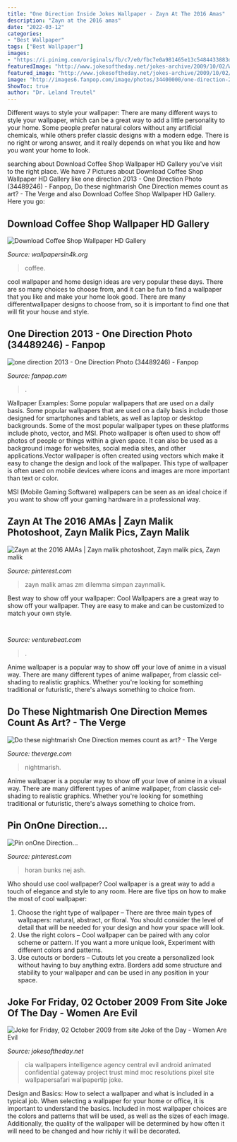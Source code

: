 ```yaml
---
title: "One Direction Inside Jokes Wallpaper - Zayn At The 2016 Amas"
description: "Zayn at the 2016 amas"
date: "2022-03-12"
categories:
- "Best Wallpaper"
tags: ["Best Wallpaper"]
images:
- "https://i.pinimg.com/originals/fb/c7/e0/fbc7e0a981465e13c5484433883de654.jpg"
featuredImage: "http://www.jokesoftheday.net/jokes-archive/2009/10/02/Women-Are-Evil.jpg"
featured_image: "http://www.jokesoftheday.net/jokes-archive/2009/10/02/Women-Are-Evil.jpg"
image: "http://images6.fanpop.com/image/photos/34400000/one-direction-2013-one-direction-34489246-1842-1750.jpg"
ShowToc: true
author: "Dr. Leland Treutel"
---
```



Different ways to style your wallpaper:
There are many different ways to style your wallpaper, which can be a great way to add a little personality to your home. Some people prefer natural colors without any artificial chemicals, while others prefer classic designs with a modern edge. There is no right or wrong answer, and it really depends on what you like and how you want your home to look.

	

		
searching about Download Coffee Shop Wallpaper HD Gallery you've visit to the right place. We have 7 Pictures about Download Coffee Shop Wallpaper HD Gallery like one direction 2013 - One Direction Photo (34489246) - Fanpop, Do these nightmarish One Direction memes count as art? - The Verge and also Download Coffee Shop Wallpaper HD Gallery. Here you go:
		
    
## Download Coffee Shop Wallpaper HD Gallery

<img loading=lazy src="http://www.wallpapersin4k.org/wp-content/uploads/2017/04/Coffee-Shop-Wallpaper-HD-14.jpg" onerror="this.onerror=null;this.src='https://tse1.mm.bing.net/th?id=OIP.QtkCeU5wcxsUHcxBvP3I8QHaFj&amp;pid=15.1';" alt="Download Coffee Shop Wallpaper HD Gallery">

_Source: wallpapersin4k.org_

>coffee. 

	

cool wallpaper and home design ideas are very popular these days. There are so many choices to choose from, and it can be fun to find a wallpaper that you like and make your home look good. There are many differentwallpaper designs to choose from, so it is important to find one that will fit your house and style.

    
## One Direction 2013 - One Direction Photo (34489246) - Fanpop

<img loading=lazy src="http://images6.fanpop.com/image/photos/34400000/one-direction-2013-one-direction-34489246-1842-1750.jpg" onerror="this.onerror=null;this.src='https://tse1.mm.bing.net/th?id=OIP.8lneC8xVVWld-klzEO7QFQHaHC&amp;pid=15.1';" alt="one direction 2013 - One Direction Photo (34489246) - Fanpop">

_Source: fanpop.com_

>. 

	

Wallpaper Examples: Some popular wallpapers that are used on a daily basis.
Some popular wallpapers that are used on a daily basis include those designed for smartphones and tablets, as well as laptop or desktop backgrounds. Some of the most popular wallpaper types on these platforms include photo, vector, and MSI. 
Photo wallpaper is often used to show off photos of people or things within a given space. It can also be used as a background image for websites, social media sites, and other applications.Vector wallpaper is often created using vectors which make it easy to change the design and look of the wallpaper. This type of wallpaper is often used on mobile devices where icons and images are more important than text or color. 

MSI (Mobile Gaming Software) wallpapers can be seen as an ideal choice if you want to show off your gaming hardware in a professional way.

    
## Zayn At The 2016 AMAs | Zayn Malik Photoshoot, Zayn Malik Pics, Zayn Malik

<img loading=lazy src="https://i.pinimg.com/736x/78/2b/fb/782bfbea2fd2495480893fde5450fc15--jesus-models.jpg" onerror="this.onerror=null;this.src='https://tse3.mm.bing.net/th?id=OIP.nwya9eb3mQonO70sNvSwtwDIEs&amp;pid=15.1';" alt="Zayn at the 2016 AMAs | Zayn malik photoshoot, Zayn malik pics, Zayn malik">

_Source: pinterest.com_

>zayn malik amas zm dilemma simpan zaynmalik. 

	

Best way to show off your wallpaper:
Cool Wallpapers are a great way to show off your wallpaper. They are easy to make and can be customized to match your own style.

    
## 

<img loading=lazy src="https://venturebeat.com/wp-content/uploads/2017/12/uspresidentssiri.jpg?w=800" onerror="this.onerror=null;this.src='https://tse1.mm.bing.net/th?id=OIP.OcejVjsL9Jibue1HaAgyjAHaFV&amp;pid=15.1';" alt="">

_Source: venturebeat.com_

>. 

	

Anime wallpaper is a popular way to show off your love of anime in a visual way. There are many different types of anime wallpaper, from classic cel-shading to realistic graphics. Whether you're looking for something traditional or futuristic, there's always something to choice from.

    
## Do These Nightmarish One Direction Memes Count As Art? - The Verge

<img loading=lazy src="https://cdn.vox-cdn.com/thumbor/t2A8-DvLByXBwQYdQfbGu0y_CpM%3d/0x0:600x800/1200x0/filters:focal(0x0:600x800)/cdn.vox-cdn.com/uploads/chorus_asset/file/8326351/tumblr_on0si69xJA1uyibxso1_1280.jpg" onerror="this.onerror=null;this.src='https://tse3.mm.bing.net/th?id=OIP.IQUwNuj9Z9mRusL1qmHYdwHaJ4&amp;pid=15.1';" alt="Do these nightmarish One Direction memes count as art? - The Verge">

_Source: theverge.com_

>nightmarish. 

	

Anime wallpaper is a popular way to show off your love of anime in a visual way. There are many different types of anime wallpaper, from classic cel-shading to realistic graphics. Whether you're looking for something traditional or futuristic, there's always something to choice from.

    
## Pin OnOne Direction...

<img loading=lazy src="https://i.pinimg.com/originals/fb/c7/e0/fbc7e0a981465e13c5484433883de654.jpg" onerror="this.onerror=null;this.src='https://tse2.mm.bing.net/th?id=OIP.WjnE4LA9op11JDiv_2PYMwHaGB&amp;pid=15.1';" alt="Pin onOne Direction...">

_Source: pinterest.com_

>horan bunks nej ash. 

	

Who should use cool wallpaper?
Cool wallpaper is a great way to add a touch of elegance and style to any room. Here are five tips on how to make the most of cool wallpaper: 
1) Choose the right type of wallpaper – There are three main types of wallpapers: natural, abstract, or floral. You should consider the level of detail that will be needed for your design and how your space will look. 
2) Use the right colors – Cool wallpaper can be paired with any color scheme or pattern. If you want a more unique look, Experiment with different colors and patterns. 
3) Use cutouts or borders – Cutouts let you create a personalized look without having to buy anything extra. Borders add some structure and stability to your wallpaper and can be used in any position in your space.

    
## Joke For Friday, 02 October 2009 From Site Joke Of The Day - Women Are Evil

<img loading=lazy src="http://www.jokesoftheday.net/jokes-archive/2009/10/02/Women-Are-Evil.jpg" onerror="this.onerror=null;this.src='https://tse2.mm.bing.net/th?id=OIP.z4r_WawyqHPCd2YiWBnbbgHaFj&amp;pid=15.1';" alt="Joke for Friday, 02 October 2009 from site Joke of the Day - Women Are Evil">

_Source: jokesoftheday.net_

>cia wallpapers intelligence agency central evil android animated confidential gateway project trust mind moc resolutions pixel site wallpapersafari wallpapertip joke. 

	

Design and Basics: How to select a wallpaper and what is included in a typical job.
When selecting a wallpaper for your home or office, it is important to understand the basics. Included in most wallpaper choices are the colors and patterns that will be used, as well as the sizes of each image. Additionally, the quality of the wallpaper will be determined by how often it will need to be changed and how richly it will be decorated.

